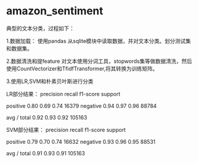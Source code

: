 # amazon_sentiment
典型的文本分类，过程如下：

1.数据加载：
  使用pandas 从sqlite模块中读取数据，并对文本分类。划分测试集和数据集。

2.数据清洗和提feature
  对文本使用分词工具，stopwords集等做数据清洗，然后使用CountVectorizer和TfidfTransformer,将其转换为训练矩阵。

3.使用LR,SVM和朴素贝叶斯进行分类

LR部分结果：
             precision    recall  f1-score   support

   positive       0.80      0.69      0.74     16379
   negative       0.94      0.97      0.96     88784

avg / total       0.92      0.93      0.92    105163

SVM部分结果：
             precision    recall  f1-score   support

   positive       0.79      0.70      0.74     16632
   negative       0.93      0.96      0.95     88531

avg / total       0.91      0.93      0.91    105163
